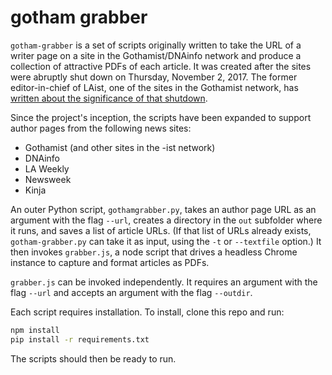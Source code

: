 # gotham grabber

`gotham-grabber` is a set of scripts originally written to take the URL of a writer page on a site in the Gothamist/DNAinfo network and produce a collection of attractive PDFs of each article. It was created after the sites were abruptly shut down on Thursday, November 2, 2017. The former editor-in-chief of LAist, one of the sites in the Gothamist network, has [written about the significance of that shutdown](https://www.citylab.com/life/2017/11/gothamist-dnainfo-joe-ricketts-shutdown/545069/).

Since the project's inception, the scripts have been expanded to support author pages from the following news sites:
- Gothamist (and other sites in the -ist network)
- DNAinfo
- LA Weekly
- Newsweek
- Kinja

An outer Python script, `gothamgrabber.py`, takes an author page URL as an argument with the flag `--url`, creates a directory in the `out` subfolder where it runs, and saves a list of article URLs. (If that list of URLs already exists, `gotham-grabber.py` can take it as input, using the `-t` or `--textfile` option.) It then invokes `grabber.js`, a node script that drives a headless Chrome instance to capture and format articles as PDFs.

`grabber.js` can be invoked independently. It requires an argument with the flag `--url` and accepts an argument with the flag `--outdir`.

Each script requires installation. To install, clone this repo and run:

```bash
npm install
pip install -r requirements.txt
```

The scripts should then be ready to run.
